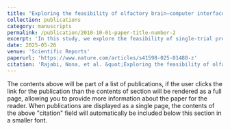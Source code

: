 ```yaml
---
title: "Exploring the feasibility of olfactory brain–computer interfaces"
collection: publications
category: manuscripts
permalink: /publication/2010-10-01-paper-title-number-2
excerpt: 'In this study, we explore the feasibility of single-trial predictions of odor registration in the brain using olfactory bio-signals.'
date: 2025-05-26
venue: 'Scientific Reports'
paperurl: 'https://www.nature.com/articles/s41598-025-01488-z'
citation: 'Rajabi, Nona, et al. &quot;Exploring the feasibility of olfactory brain–computer interfaces.&quot; <i>Scientific Reports</i>. 15.1 (2025).'
---
```


The contents above will be part of a list of publications, if the user clicks the link for the publication than the contents of section will be rendered as a full page, allowing you to provide more information about the paper for the reader. When publications are displayed as a single page, the contents of the above "citation" field will automatically be included below this section in a smaller font.